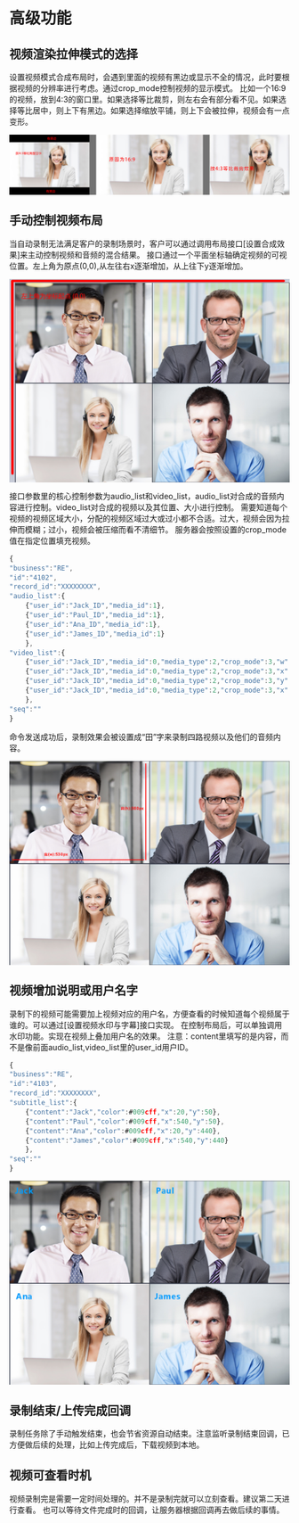 # 高级功能


## 视频渲染拉伸模式的选择

设置视频模式合成布局时，会遇到里面的视频有黑边或显示不全的情况，此时要根据视频的分辨率进行考虑。通过crop_mode控制视频的显示模式。
比如一个16:9的视频，放到4:3的窗口里。如果选择等比裁剪，则左右会有部分看不见。如果选择等比居中，则上下有黑边。如果选择缩放平铺，则上下会被拉伸，视频会有一点变形。

<img alt="appid.png" src="https://raw.githubusercontent.com/paas-hst/Documentation/master/cn/images/crop_example.jpg" align="center" />


## 手动控制视频布局

当自动录制无法满足客户的录制场景时，客户可以通过调用布局接口[设置合成效果]来主动控制视频和音频的混合结果。
接口通过一个平面坐标轴确定视频的可视位置。左上角为原点(0,0),从左往右x逐渐增加，从上往下y逐渐增加。

<img alt="appid.png" src="https://raw.githubusercontent.com/paas-hst/Documentation/master/cn/images/axis.jpg" align="center" />

接口参数里的核心控制参数为audio_list和video_list，audio_list对合成的音频内容进行控制。video_list对合成的视频以及其位置、大小进行控制。
需要知道每个视频的视频区域大小，分配的视频区域过大或过小都不合适。过大，视频会因为拉伸而模糊；过小，视频会被压缩而看不清细节。
服务器会按照设置的crop_mode值在指定位置填充视频。

```js
{
"business":"RE",
"id":"4102",
"record_id":"XXXXXXXX",
"audio_list":{
	{"user_id":"Jack_ID","media_id":1},
	{"user_id":"Paul_ID","media_id":1},
	{"user_id":"Ana_ID","media_id":1},
	{"user_id":"James_ID","media_id":1}
	},
"video_list":{
	{"user_id":"Jack_ID","media_id":0,"media_type":2,"crop_mode":3,"w":530,"h":380},
	{"user_id":"Jack_ID","media_id":0,"media_type":2,"crop_mode":3,"x":531,"w":530,"h":380},
	{"user_id":"Jack_ID","media_id":0,"media_type":2,"crop_mode":3,"y":381,"w":530,"h":380},
	{"user_id":"Jack_ID","media_id":0,"media_type":2,"crop_mode":3,"x":531,"y":381,"w":530,"h":380}
	},
"seq":""
}
```

命令发送成功后，录制效果会被设置成“田”字来录制四路视频以及他们的音频内容。

<img alt="appid.png" src="https://raw.githubusercontent.com/paas-hst/Documentation/master/cn/images/layout_4.jpg" align="center" />





## 视频增加说明或用户名字

录制下的视频可能需要加上视频对应的用户名，方便查看的时候知道每个视频属于谁的。可以通过[设置视频水印与字幕]接口实现。
在控制布局后，可以单独调用水印功能。实现在视频上叠加用户名的效果。
注意：content里填写的是内容，而不是像前面audio_list,video_list里的user_id用户ID。

```js
{
"business":"RE",
"id":"4103",
"record_id":"XXXXXXXX",
"subtitle_list":{
	{"content":"Jack","color":#009cff,"x":20,"y":50},
	{"content":"Paul","color":#009cff,"x":540,"y":50},
	{"content":"Ana","color":#009cff,"x":20,"y":440},
	{"content":"James","color":#009cff,"x":540,"y":440}
	},
"seq":""
}
```

<img alt="appid.png" src="https://raw.githubusercontent.com/paas-hst/Documentation/master/cn/images/record_name.jpg" align="center" />

## 录制结束/上传完成回调

录制任务除了手动触发结束，也会节省资源自动结束。注意监听录制结束回调，已方便做后续的处理，比如上传完成后，下载视频到本地。



## 视频可查看时机

视频录制完是需要一定时间处理的。并不是录制完就可以立刻查看。建议第二天进行查看。
也可以等待文件完成时的回调，让服务器根据回调再去做后续的事情。